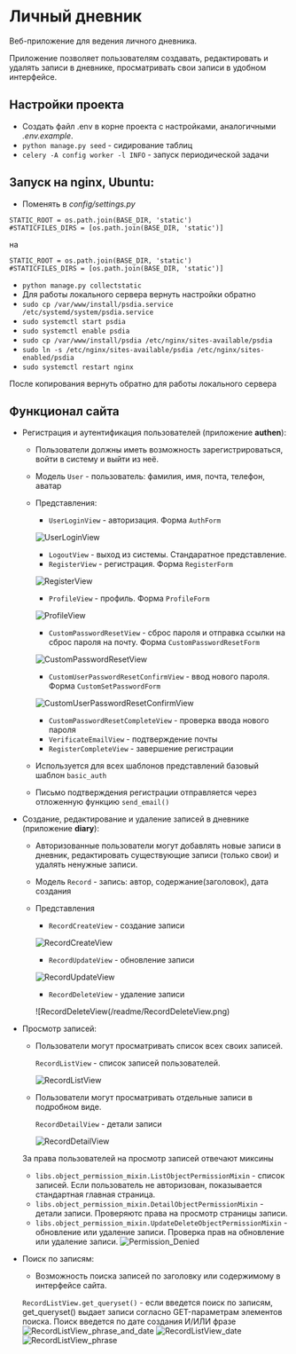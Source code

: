 # Личный дневник

Веб-приложение для ведения личного дневника. 

Приложение позволяет пользователям создавать, редактировать и удалять записи в дневнике, просматривать свои записи в удобном интерфейсе.

## Настройки проекта
+ Создать файл .env в корне проекта с настройками, аналогичными *.env.example*.
+ ``python manage.py seed`` - сидирование таблиц
+ ``celery -A config worker -l INFO`` - запуск периодической задачи

## Запуск на nginx, Ubuntu:
  + Поменять в *config/settings.py*
  ```
  STATIC_ROOT = os.path.join(BASE_DIR, 'static')
  #STATICFILES_DIRS = [os.path.join(BASE_DIR, 'static')]
  ```
  на
  ```
  STATIC_ROOT = os.path.join(BASE_DIR, 'static')
  #STATICFILES_DIRS = [os.path.join(BASE_DIR, 'static')]
  ```
  + ``python manage.py collectstatic``
  + Для работы локального сервера вернуть настройки обратно
  + ``sudo cp /var/www/install/psdia.service /etc/systemd/system/psdia.service``
  + ``sudo systemctl start psdia``
  + ``sudo systemctl enable psdia``
  + ``sudo cp /var/www/install/psdia /etc/nginx/sites-available/psdia``
  + ``sudo ln -s /etc/nginx/sites-available/psdia /etc/nginx/sites-enabled/psdia``
  + ``sudo systemctl restart nginx``
  

После копирования вернуть обратно для работы локального сервера

## Функционал сайта

+ Регистрация и аутентификация пользователей (приложение **authen**):
  * Пользователи должны иметь возможность зарегистрироваться, войти в систему и выйти из неё.
  * Модель ``User`` - пользователь: фамилия, имя, почта, телефон, аватар
  * Представления:
    + ``UserLoginView`` - авторизация. Форма ``AuthForm``
    
    ![UserLoginView](/readme/AuthForm.png)
    + ``LogoutView`` - выход из системы. Стандаратное представление.
    + ``RegisterView`` - регистрация. Форма ``RegisterForm``
    
    ![RegisterView](/readme/RegisterForm.png)
    + ``ProfileView`` - профиль. Форма ``ProfileForm``
    
    ![ProfileView](/readme/ProfileForm.png)
    + ``CustomPasswordResetView`` - сброс пароля и отправка ссылки на сброс пароля на почту. Форма ``CustomPasswordResetForm``
    
    ![CustomPasswordResetView](/readme/CustomPasswordResetForm.png)
    + ``CustomUserPasswordResetConfirmView`` - ввод нового пароля. Форма ``CustomSetPasswordForm``
    
    ![CustomUserPasswordResetConfirmView](/readme/CustomSetPasswordForm.png)
    + ``CustomPasswordResetCompleteView`` - проверка ввода нового пароля
    + ``VerificateEmailView`` - подтверждение почты
    + ``RegisterCompleteView`` - завершение регистрации
  * Используется для всех шаблонов представлений базовый шаблон ``basic_auth``
  * Письмо подтверждения регистрации отправляется через отложенную функцию ``send_email()``
  
+ Создание, редактирование и удаление записей в дневнике (приложение **diary**):
  * Авторизованные пользователи могут добавлять новые записи в дневник, редактировать существующие записи (только свои) и удалять ненужные записи.
  * Модель ``Record`` - запись: автор, содержание(заголовок), дата создания
  * Представления
    + ``RecordCreateView`` - создание записи

    ![RecordCreateView](/readme/RecordCreateView.png)

    + ``RecordUpdateView`` - обновление записи
    
    ![RecordUpdateView](/readme/RecordUpdateView.png)

    + ``RecordDeleteView`` - удаление записи
    
    ![RecordDeleteView(/readme/RecordDeleteView.png)

+ Просмотр записей:
  * Пользователи могут просматривать список всех своих записей.
  
    ``RecordListView`` - список записей пользователей.
  
    ![RecordListView](/readme/RecordListView.png)
  * Пользователи могут просматривать отдельные записи в подробном виде.
  
    ``RecordDetailView`` - детали записи
  
    ![RecordDetailView](/readme/RecordDetailView.png)

  За права пользователей на просмотр записей отвечают миксины
    + ``libs.object_permission_mixin.ListObjectPermissionMixin`` - список записей. Если пользователь не авторизован, показывается стандартная главная страница.
    + ``libs.object_permission_mixin.DetailObjectPermissionMixin`` - детали записи. Проверяютс права на просмотр страницы записи.
    + ``libs.object_permission_mixin.UpdateDeleteObjectPermissionMixin`` - обновление или удаление записи. Проверка прав на обновление или удаление записи.
    ![Permission_Denied](/readme/Permission_Denied.png)
  
+ Поиск по записям: 
  * Возможность поиска записей по заголовку или содержимому в интерфейсе сайта.
  
  ``RecordListView.get_queryset()`` - если введется поиск по записям, get_queryset() выдает записи согласно GET-параметрам элементов поиска.
  Поиск введется по дате создания И/ИЛИ фразе
  ![RecordListView_phrase_and_date](/readme/RecordListView_phrase_and_date.png)
  ![RecordListView_date](/readme/RecordListView_date.png)
  ![RecordListView_phrase](/readme/RecordListView_phrase.png)



